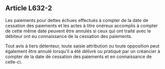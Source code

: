 Article L632-2
----
Les paiements pour dettes échues effectués à compter de la date de cessation des
paiements et les actes à titre onéreux accomplis à compter de cette même date
peuvent être annulés si ceux qui ont traité avec le débiteur ont eu connaissance
de la cessation des paiements.

Tout avis à tiers détenteur, toute saisie attribution ou toute opposition peut
également être annulé lorsqu'il a été délivré ou pratiqué par un créancier à
compter de la date de cessation des paiements et en connaissance de celle-ci.
